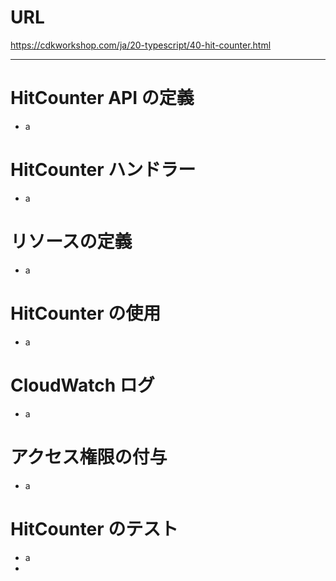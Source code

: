 # URL
https://cdkworkshop.com/ja/20-typescript/40-hit-counter.html

---

# HitCounter API の定義
- a

# HitCounter ハンドラー
- a

# リソースの定義
- a

# HitCounter の使用
- a

# CloudWatch ログ
- a

# アクセス権限の付与
- a

# HitCounter のテスト
- a
- 